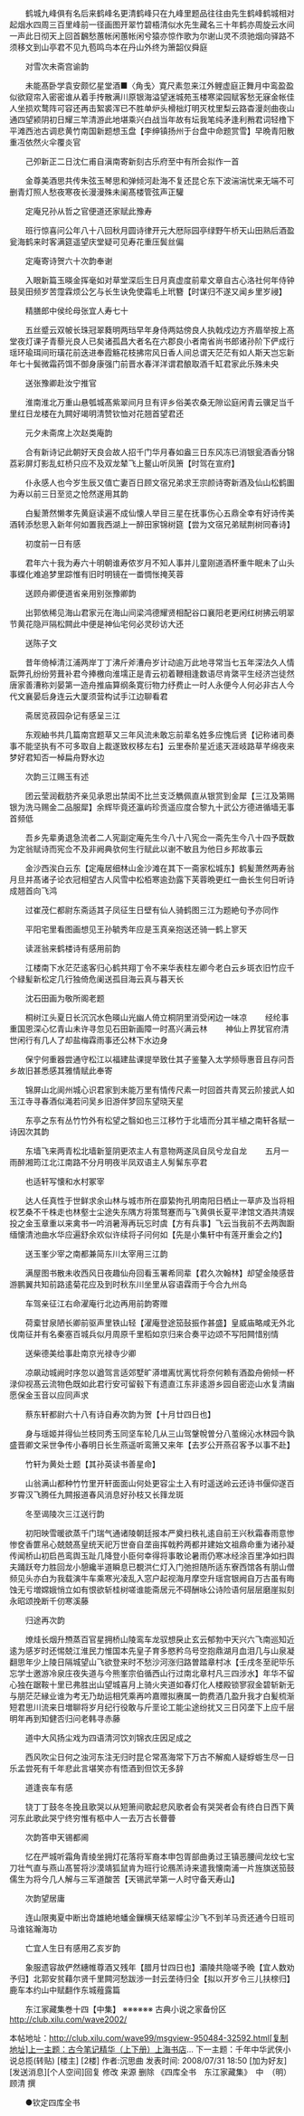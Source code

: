 <!-- { "loadSidebar": true } -->
　　鹤城九峰俱有名后来鹤峰名更清鹤峰只在九峰里题品往往由先生鹤峰鹤城相对起烟水四周三百里峰前一径画图开翠竹碧梧清似水先生藏名三十年鹤亦周旋云水间一声此日彻天上回首飜愁蕙帐闲蕙帐闲兮猿亦惊作歌为尔谢山灵不须驰烟向驿路不须移文到山亭君不见九苞鸣鸟本在丹山外终为箫韶仪舜庭

　　对雪次未斋宫谕韵

　　未能髙卧学袁安颇忆星堂酒■〈角戋〉寛尺素忽来江外鲤虚庭正舞月中鸾盈盈似欲窥帘入密密谁从着手抟散满川原银海溢望迷城苑玉楼寒梁园赋客愁无寐金帐佳人坐损欢鹜阵可容还再击絮裘浑已不胜单炉头榾柮灯明灭枕里梨云路杳漫剡曲夜山通四望颍阴初日耀三竿清游此地堪乘兴白战当年故有坛我笔纯矛逢利矟君词轻橹下平滩西池古调悲黄竹南国新题想玉盘【李绅镇扬州于台盘中命题赏雪】早晩青阳散重冱依然火伞覆炎官

　　己夘新正二日沈仁甫自滇南寄新刻古乐府至中有所会拟作一首

　　金尊美酒思共传朱弦玉琴思和弹倾河赴海不复还昆仑东下波湍湍忧来无端不可删青灯照人愁夜寒夜长漫漫殊未阑髙楼管弦声正驩

　　定庵兄孙从哲之官便道还家赋此豫寿

　　班行惊喜问公年八十八回秋月圆诗律开元大厯际园亭绿野午桥天山田熟后酒盈瓮海鹤来时客满筵遥望庆堂疑可见寿花重压鬓丝偏

　　定庵寄诗贺六十次韵奉谢

　　入眼新篇玉暎金挥毫如对草堂深后生日月真虚度前辈文章自古心洛社何年侍钟鼓吴田频岁苦霪霖烦公乞与长生诀免使霜毛上玳簪【时谋归不遂又闻乡里岁祲】

　　精膳郎中侯纶母张宜人寿七十

　　五丝蹙云双帔长珠冠翠蕤明两珰早年身侍两姑傍良人执戟戍边方齐眉举按上髙堂夜灯课子青藜光良人已矣诸孤昌大者名在六郡良小者南省尚书郎诸孙阶下俨成行瑶环瑜珥间珩璜花前迭进奉霞觞花枝拂帘风日香人间总谓天茫茫有如人斯天岂忘新年七十鬓微霜药饵不御身康强门前晋水春洋洋谓君酿取酒千缸君家此乐殊未央

　　送张豫卿赴汝宁推官

　　淮南淮北万重山悬瓠城髙紫翠间月旦有评乡俗美农桑无隙讼庭闲青云骥足当千里红日龙楼在九闗好竭明清赞钦恤对花翘首望君还

　　元夕未斋席上次赵类庵韵

　　合有新诗记此朝好天良会故人招千门华月春如盎三日东风冻已消银瓮酒香分锦荔彩屏灯影乱虹桥只应不及双龙辇飞上鳌山听凤箫【时驾在宣府】

　　仆永感人也今岁生辰又值亡妻百日顾文宿兄弟求王宗颜诗寄新酒及仙山松鹤圗为寿以前三日至览之怆然遂用其韵

　　白髪萧然懒孝先黄庭读遍不成仙懐人举目三星在抚事伤心五鼎全幸有好诗传美酒转添愁思入新年何如置我西湖上一醉田家锦树筵【尝为文宿兄弟赋荆树同春诗】

　　初度前一日有感

　　君年六十我为寿六十明朝谁寿侬岁月不知人事并儿童刚道酒杯重牛眠未了山头事蝶化难追梦里踪惟有旧时明镜在一畨惆怅掩芙蓉

　　送顾舟卿便道省亲用别张豫卿韵

　　出郭依稀见海山君家元在海山间梁鸿德耀贤相配谷口襄阳老更闲红树拂云明翠节黄花隐戸隔松闗此中便是神仙宅何必灵砂访大还

　　送陈子文

　　昔年倚棹清江浦两岸丁丁沸斤斧漕舟岁计动逾万此地寻常当七五年深法久人情翫弊孔纷纷劳葺补君今捧檄向淮壖正是青云初着鞭相逢数语尽肯綮平生经济岂徒然唐家善漕称刘晏第一造舟推庙算纲条寛衍物力纾费止一时人永便今人何必非古人今代文襄晏后身连云大厦须营构试手江边聊看君

　　斋居览菽园杂记有感呈三江

　　东观紬书共几篇南宫题草又三年风流未敢忘前辈名姓多应愧后贤【记称诸司奏事不能坚执有不可多取自上裁遂致权移左右】云里泰阶星近逺天涯岐路草芊绵夜来梦好君知否一棹扁舟野水边

　　次韵三江赐玉有述

　　团云莹润截肪齐亲见承恩出禁闺不比兰支泛觹佩直从银赏到金犀【三江及第赐银为洗马赐金二品服犀】余辉毕竟还瀛屿珍贡遥应度合黎九十武公方德进循墙无事首频低

　　吾乡先辈勇退急流者二人宪副定庵先生今八十八宪佥一斋先生今八十四予既数为定翁赋诗而宪佥不及非阙典欤何生行赋此以谢不敏且为他日乡邦故事云

　　金沙西涘白云东【定庵居细林山金沙滩在其下一斋家松城东】鹤髪萧然两寿翁月旦并髙诸子论衣冠相望古人风雪中松栢寒逾劲露下芙蓉晩更红一曲长生何日听诗成翘首向飞鸿

　　过崔茂仁都尉东斋适其子凤征生日壁有仙人骑鹤图三江为题絶句予亦同作

　　平阳宅里看图画想见王孙毓秀年应是玉真亲抱送还骑一鹤上寥天

　　读涯翁来鹤楼诗有感用前韵

　　江楼南下水茫茫逺客归心鹤共翔丁令不来华表柱左卿今老白云乡斑衣旧竹应千个緑髪新松定几行独倚危阑送孤目海云真与暮天长

　　沈石田画为敬所阁老题

　　桐树江头夏日长沉沉水色暎山光幽人倚立桐阴里消受闲边一味凉
　　经纶事重国恩深心忆青山未许寻忽见石田新画障一时髙兴满云林
　　神仙上界犹官府清世闲行有几人了却盐梅霖雨事还公林下水边身

　　保宁何重器尝通守松江以福建盐课提举致仕其子鉴鏊入太学频辱惠音且存问吾乡故旧甚悉感其雅情赋此奉寄

　　锦屏山北阆州城心识君家到未能万里有情传尺素一时回首共青冥云阶接武人如玉江寺寻春酒似渑若问吴乡旧游伴梦回东望晓天星

　　东亭之东有丛竹竹外有松望之翳如也三江移竹于北墙而分其半植之南轩各赋一诗因次其韵

　　东墙飞来两青松北墙新篁阴更浓主人有意物两遂凤自凤兮龙自龙
　　五月一雨醉湘筠江北江南路不分月明夜半凤双语主人髣髴东亭君

　　也适轩写懐和水村冢宰

　　达人任真性于世鲜求余山林与城市所在靡絷拘孔明南阳日栖止一草庐及当将相权艺桑不千株走也林壑士尘途失东隅方将策驽蹇而与飞黄俱长夏平津馆文酒共清娱投之金玉章重以来禽书一吟消暑溽再玩忘时虞【方有兵事】飞云当我前不去两踟蹰缅懐清池曲水华应遍舒余欢似许续将子问何如【先是小集轩中有莲开重会之约】

　　送玉峯少宰之南都兼简东川太宰用三江韵

　　满屋图书散未收西风日夜趣仙舟回看玉署希同辈【君久次翰林】却望金陵感昔游鹏翼共知前路逺菊花应及到时秋东川坐里从容语霖雨于今合九州岛

　　车驾亲征江右命濯庵行北边再用前韵寄赠

　　荷槖甘泉陋长卿前驱声里铁山轻【濯庵登途笳鼔振作甚盛】皇威庙略咸无外北伐南征并有名秦塞百城兵似月周原千里稻如京归来合奏平边颂不写阳闗惜别情

　　送柴德美给事赴南京光禄寺少卿

　　凉飙动城阙时序忽以遒驾言适郊墅旷漭増离忧离忧将奈何赖有酒盈舟俯倾一杯渌仰视髙云流物色既如此君行安可留毂下有遗直江东非逺游乡园自密迩山水复清幽愿保金玉音以应同声求

　　蔡东轩都尉六十八有诗自寿次韵为贺【十月廿四日也】

　　身与瑶姬并得仙兰枝同秀玉同坚车轮几从三山驾鞶帨曽分八茧绵沁水林园今孰盛晋卿文采世争传小春明日长生燕遥听鸾箫又来年【去岁公开燕召客予以事不赴】

　　竹轩为黄处士题【其孙英读书善星命】

　　山翁满山都种竹竹里开轩面面山何处更容尘土入有时遥送岭云还诗书偃仰遂百岁霄汉飞腾任九闗报道春风消息好孙枝又长箨龙斑

　　冬至谒陵次三江送行韵

　　初阳映雪暖欲蒸千门瑞气通诸陵朝廷报本严奠扫秩礼逺自前王兴秋霜春雨意惨惨奁香篚帛心兢兢髙皇统天祀万世奋自垄亩挥戟矜两都并建始文祖鼎命重为诸孙凝传闻桥山初启邑鸾舆玉趾几降登小臣何幸得将事敢论暑雨仍寒冰经涂百里净如扫舆夫踊跃夸力胜回龙小憩纔半道瞬息已覩洪仁灯入门弛担随所适东寮西馆各有朋山僧频见头亦白为我载演牛车乘寒光凌乱入窓户起视海月摩空升瑶宫银阙自万古虽有晦蚀无亏増嫦娥悄立如有恨欲斩桂树嗟谁能斋居元不碍酬咏公诗险语何层层磨崖拟刻永昭颂挽断千仞寒溪藤

　　归途再次韵

　　燎烓长烟升槱蒸百官星拥桥山陵鸾车龙驭想戾止玄云郁勃中天兴六飞南巡知近逺为感岁时还惕兢江淮民力惟国本先皇子育多愍矜乌号空抱鼎湖月血泪几与山泉凝翻思年少上陵日隔城望山飞欲登来时不愁沙河涨归路曽踏章村冰【壬戌冬至祀毕乐忘学士邀游冷泉庄夜失道与今熊峯宗伯循西山行过南北章村凡三四涉水】年华不留心独在踞鞍十里已弗胜出山望城喜月上骑火夹道如春灯化人楼殿锁寥寂金碧斩新无与朋茫茫縁业谁为考无乃劫运相凭乘再吟嘉赠拟赓属一韵费酒几盈升我才白髪梳渐短君思川流来日増聊将岁月纪行役敢与斤垩论工能尘途纷扰又三日冈垄下上应千层明年再到知健否归问老韩寻赤藤

　　道中大风扬尘戏为四语清河饮刘锦衣庄因足成之

　　西风吹尘日何之浊河东注无归时昆仑常髙海常下万古不解痴人疑蜉蝣生尽一日乐孟尝死有千年悲此言堪笑亦有悟酒到但饮无多辞

　　道逢丧车有感

　　铙丁丁鼓冬冬挽且歌哭以从短箫间歌起悲风歌者会有哭哭者会有终白日西下黄河东此歌此哭宁终穷惟有柩中人一去万古长瞢瞢

　　次韵答申天锡都阃

　　忆在严城听霜角青绫坐拥灯花落将军裔本申包胥部曲勇过王镇恶腰间龙纹七宝刀壮气直与燕山髙誓将沙漠靖狐鼠肯为班行论鴈羔诗来遣我懐南浦一片旌旗送笳鼓儒生为将今几人解与三军道酸苦【天锡武举第一人时守备天寿山】

　　次韵望居庸

　　连山限夷夏中断出竒雄絶地蟠金鏁横天结翠幪尘沙飞不到羊马贡还通今日班司马谁铭瀚海功

　　亡宜人生日有感用乙亥岁韵

　　象服遗容故俨然繐帷尊酒又残年【腊月廿四日也】灞陵共隐嗟予晩【宜人数劝予归】北郭安贫藉尔贤千里闗河愁跋涉一封云垄待归全【拟以开岁令三儿扶榇归】鹿车本约山中赋翻作东城薤露篇

　　东江家藏集巻十四【中集】
※※※※※※
古典小说之家备份区　http://club.xilu.com/wave2002/
 
本帖地址：http://club.xilu.com/wave99/msgview-950484-32592.html[复制地址]上一主题：古今笔记精华（上下册）上海书店... 下一主题：千年中华武侠小说总揽(转贴) [楼主]  [2楼]  作者:沉思曲 发表时间: 2008/07/31 18:50 [加为好友][发送消息][个人空间]回复 修改 来源 删除
《四库全书　东江家藏集》　中　（明）顾清 撰

　　●钦定四库全书

